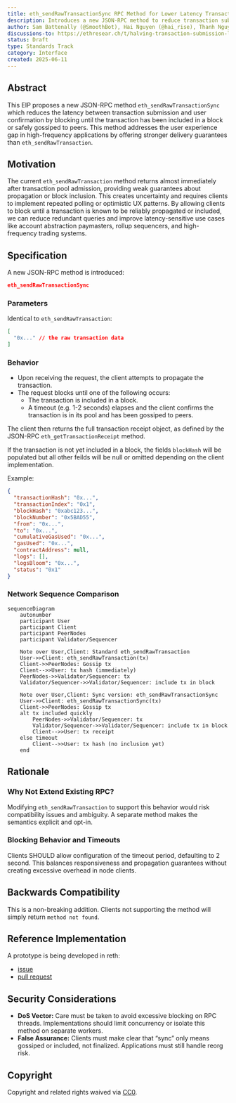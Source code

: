 ```yaml
---
title: eth_sendRawTransactionSync RPC Method for Lower Latency Transaction Submission
description: Introduces a new JSON-RPC method to reduce transaction submission latency by allowing synchronous receipt of transaction hash and block inclusion.
author: Sam Battenally (@SmoothBot), Hai Nguyen (@hai_rise), Thanh Nguyen (@LampardNguyen234)
discussions-to: https://ethresear.ch/t/halving-transaction-submission-latency-with-eth-sendrawtransactionsync/22482
status: Draft
type: Standards Track
category: Interface
created: 2025-06-11
---
```


## Abstract

This EIP proposes a new JSON-RPC method `eth_sendRawTransactionSync` which reduces the latency between transaction submission and user confirmation by blocking until the transaction has been included in a block or safely gossiped to peers. This method addresses the user experience gap in high-frequency applications by offering stronger delivery guarantees than `eth_sendRawTransaction`.

## Motivation

The current `eth_sendRawTransaction` method returns almost immediately after transaction pool admission, providing weak guarantees about propagation or block inclusion. This creates uncertainty and requires clients to implement repeated polling or optimistic UX patterns. By allowing clients to block until a transaction is known to be reliably propagated or included, we can reduce redundant queries and improve latency-sensitive use cases like account abstraction paymasters, rollup sequencers, and high-frequency trading systems.

## Specification

A new JSON-RPC method is introduced:

```json
eth_sendRawTransactionSync
```

### Parameters

Identical to `eth_sendRawTransaction`:

```json
[
  "0x..." // the raw transaction data
]
```
### Behavior

- Upon receiving the request, the client attempts to propagate the transaction.
- The request blocks until one of the following occurs:
  - The transaction is included in a block.
  - A timeout (e.g. 1-2 seconds) elapses and the client confirms the transaction is in its pool and has been gossiped to peers.

The client then returns the full transaction receipt object, as defined by the JSON-RPC `eth_getTransactionReceipt` method.

If the transaction is not yet included in a block, the fields `blockHash` will be populated but all other feilds will be null or omitted depending on the client implementation.

Example:
```json
{
  "transactionHash": "0x...",
  "transactionIndex": "0x1",
  "blockHash": "0xabc123...",
  "blockNumber": "0x5BAD55",
  "from": "0x...",
  "to": "0x...",
  "cumulativeGasUsed": "0x...",
  "gasUsed": "0x...",
  "contractAddress": null,
  "logs": [],
  "logsBloom": "0x...",
  "status": "0x1"
}
```

### Network Sequence Comparison

```mermaid
sequenceDiagram
    autonumber
    participant User
    participant Client
    participant PeerNodes
    participant Validator/Sequencer

    Note over User,Client: Standard eth_sendRawTransaction
    User->>Client: eth_sendRawTransaction(tx)
    Client->>PeerNodes: Gossip tx
    Client-->>User: tx hash (immediately)
    PeerNodes->>Validator/Sequencer: tx
    Validator/Sequencer->>Validator/Sequencer: include tx in block

    Note over User,Client: Sync version: eth_sendRawTransactionSync
    User->>Client: eth_sendRawTransactionSync(tx)
    Client->>PeerNodes: Gossip tx
    alt tx included quickly
        PeerNodes->>Validator/Sequencer: tx
        Validator/Sequencer->>Validator/Sequencer: include tx in block
        Client-->>User: tx receipt
    else timeout
        Client-->>User: tx hash (no inclusion yet)
    end
```

## Rationale

### Why Not Extend Existing RPC?

Modifying `eth_sendRawTransaction` to support this behavior would risk compatibility issues and ambiguity. A separate method makes the semantics explicit and opt-in.

### Blocking Behavior and Timeouts

Clients SHOULD allow configuration of the timeout period, defaulting to 2 second. This balances responsiveness and propagation guarantees without creating excessive overhead in node clients.

## Backwards Compatibility

This is a non-breaking addition. Clients not supporting the method will simply return `method not found`.

## Reference Implementation

A prototype is being developed in reth:
- [issue](https://github.com/paradigmxyz/reth/issues/16674)
- [pull request](https://github.com/paradigmxyz/reth/pull/16683)

## Security Considerations

- **DoS Vector:** Care must be taken to avoid excessive blocking on RPC threads. Implementations should limit concurrency or isolate this method on separate workers.
- **False Assurance:** Clients must make clear that “sync” only means gossiped or included, not finalized. Applications must still handle reorg risk.

## Copyright

Copyright and related rights waived via [CC0](../LICENSE.md).
